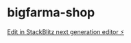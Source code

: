 # bigfarma-shop

[Edit in StackBlitz next generation editor ⚡️](https://stackblitz.com/~/github.com/T4R10-Records/bigfarma-shop)